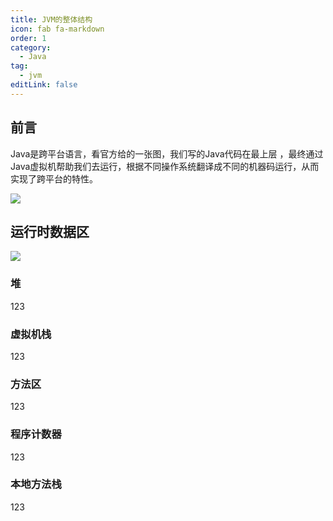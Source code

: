 ```yaml
---
title: JVM的整体结构
icon: fab fa-markdown
order: 1
category:
  - Java
tag:
  - jvm
editLink: false
---
```


## 前言 

Java是跨平台语言，看官方给的一张图，我们写的Java代码在最上层
，最终通过Java虚拟机帮助我们去运行，根据不同操作系统翻译成不同的机器码运行，从而实现了跨平台的特性。  


![](https://www.luoliang.top/images/jdk.png)


## 运行时数据区

![](https://www.luoliang.top/images/jvm_%E8%BF%90%E8%A1%8C%E6%97%B6%E6%95%B0%E6%8D%AE%E5%8C%BA.png)

### 堆
123

### 虚拟机栈
123 
### 方法区  
123
### 程序计数器
123
### 本地方法栈  
123
